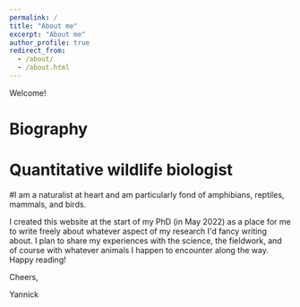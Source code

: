 ```yaml
---
permalink: /
title: "About me"
excerpt: "About me"
author_profile: true
redirect_from: 
  - /about/
  - /about.html
---
```


Welcome! 

# Biography

# Quantitative wildlife biologist
#I am a naturalist at heart and am particularly fond of amphibians, reptiles, mammals, and birds. 


I created this website at the start of my PhD (in May 2022) as a place for me to write freely about whatever aspect of my research I'd fancy writing about. I plan to share my experiences with the science, the fieldwork, and of course with whatever animals I happen to encounter along the way. Happy reading!

Cheers,

Yannick

